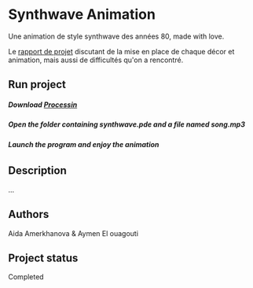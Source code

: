 # Synthwave Animation

Une animation de style synthwave des années 80, made with love.

Le [rapport de projet](https://github.com/aymen-elo/Synthwave-Animation/blob/main/Rapport%20de%20Projet%20-%20Synthwave.pdf) discutant de la mise en place de chaque décor et animation, mais aussi de difficultés qu'on a rencontré.

## Run project
##### Download [Processin](https://processing.org/download)
##### Open the folder containing synthwave.pde and a file named song.mp3
##### Launch the program and enjoy the animation

###### 
## Description
...

## Authors
Aida Amerkhanova & Aymen El ouagouti

## Project status
Completed
